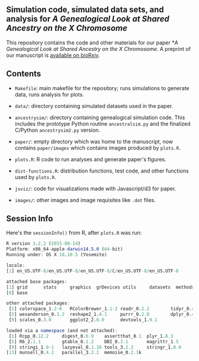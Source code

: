 ## Simulation code, simulated data sets, and analysis for *A Genealogical Look at Shared Ancestry on the X Chromosome*

This repository contains the code and other materials for our paper **A
Genealogical Look at Shared Ancestry on the X Chromosome*. A preprint of our
manuscript is [available on
bioRxiv](http://biorxiv.org/content/early/2016/04/03/046912).


## Contents

 - `Makefile`: main makefile for the repository; runs simulations to generate data, runs analysis for plots.

 - `data/`: directory containing simulated datasets used in the paper.

 - `ancestrysim/`: directory containing genealogical simulation code. This
   includes the prototype Python routine `ancestralsim.py` and the finalized
   C/Python `ancestrysim2.py` version.

  - `paper/`: empty directory which was home to the manuscript, now contains
    `paper/images` which contains images produced by `plots.R`.

  - `plots.R`: R code to run analyses and generate paper's figures.

  - `dist-functions.R`: distribution functions, test code, and other functions used by `plots.R`.

  - `jsviz/`: code for visualizations made with Javascript/d3 for paper.

  - `images/`: other images and image requisites like `.dot` files.

## Session Info

Here's the `sessionInfo()` from R, after `plots.R` was run:

```R
R version 3.2.2 (2015-08-14)
Platform: x86_64-apple-darwin14.5.0 (64-bit)
Running under: OS X 10.10.5 (Yosemite)

locale:
[1] en_US.UTF-8/en_US.UTF-8/en_US.UTF-8/C/en_US.UTF-8/en_US.UTF-8

attached base packages:
[1] grid      stats     graphics  grDevices utils     datasets  methods
[8] base

other attached packages:
 [1] colorspace_1.2-6   RColorBrewer_1.1-2 readr_0.2.2        tidyr_0.4.0
 [5] wesanderson_0.3.2  reshape2_1.4.1     purrr_0.2.0        dplyr_0.4.3
 [9] scales_0.3.0       ggplot2_2.0.0      devtools_1.9.1

loaded via a namespace (and not attached):
 [1] Rcpp_0.12.2     digest_0.6.9    assertthat_0.1  plyr_1.8.3
 [5] R6_2.1.1        gtable_0.1.2    DBI_0.3.1       magrittr_1.5
 [9] stringi_1.0-1   lazyeval_0.1.10 tools_3.2.2     stringr_1.0.0
[13] munsell_0.4.2   parallel_3.2.2  memoise_0.2.1k
```
